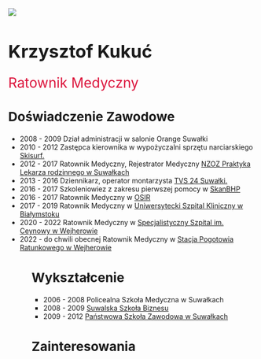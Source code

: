 <!DOCTYPE html>
<html>
    <head>
        <title>Krzysztof Kukuć - CV</title>
        <style>
            h2 {font-size: 26px;}
        </style>
    </head>
    <body>
    <img src="ja.jpg"></img>
    <h1 style="font-size: 36px;"> Krzysztof Kukuć </h1>
    <span style="color: crimson;font-size: 28px;"> Ratownik Medyczny </span> 
    <p></p>
    <h2 >Doświadczenie Zawodowe</h2>
    <ul>
        <li> 2008 - 2009 Dział administracji w salonie Orange Suwałki </li>
        <li> 2010 - 2012 Zastępca kierownika w wypożyczalni sprzętu narciarskiego <a href="http://www.skisurf.pl/">Skisurf.</a></li>
        <li> 2012 - 2017 Ratownik Medyczny, Rejestrator Medyczny 
            <a href="https://placowki.mp.pl/unit/index?id=513851">NZOZ Praktyka Lekarza rodzinnego w Suwałkach</a> </li>
        <li> 2013 - 2016 Dziennikarz, operator montarzysta 
            <a href="https://www.tvs24.pl/">TVS 24 Suwałki.</a>
        <li> 2016 - 2017 Szkoleniowiez z zakresu pierwszej pomocy w <a href="https://skanbhp.pl/">SkanBHP</a></li>
        <li> 2016 - 2017 Ratownik Medyczny w <a href="https://osir.suwalki.pl/">OSIR</a></li>
        <li> 2017 - 2019 Ratownik Medyczny w <a href="https://uskwb.pl/">Uniwersytecki Szpital Kliniczny w Białymstoku</a></li>
        <li> 2020 - 2022 Ratownik Medyczny w <a href="https://www.szpitalepomorskie.eu/">Specjalistyczny Szpital im. Ceynowy w Wejherowie</a></li>
        <li> 2022 - do chwili obecnej Ratownik Medyczny w <a href="https://www.szpitalepomorskie.eu/">Stacja Pogotowia Ratunkowego w Wejherowie</a></li>
    <ul>
    <h2 >Wykształcenie</h2>
    <ul>
        <li> 2006 - 2008 Policealna Szkoła Medyczna w Suwałkach </li>
        <li> 2008 - 2009 <a href="http://ssb.suwalki.pl/">Suwalska Szkoła Biznesu</a></li>
        <li> 2009 - 2012 <a href="https://www.puz.suwalki.pl/">Państwowa Szkoła Zawodowa w Suwałkach </a></li>
    </ul>
    <h2>Zainteresowania</h2>
</body>
</html>
